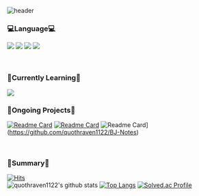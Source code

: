 ![header](https://capsule-render.vercel.app/api?type=waving&color=0:c4e0fb,100:2E4DA7&height=350&section=header&text=-nl-Minju%20Jung-nl--nl--nl-&fontSize=60&fontColor=fbfcf8&desc=Sookymung%20University%20Apps%20Member&descSize=15&stroke=bbcefo&animation=fadeIn)

### 💻Language💻   
<img src="https://img.shields.io/badge/PYTHON-008ecc?style=for-the-badge&logo=PYTHON&logoColor=white"> <img src="https://img.shields.io/badge/JAVASCRIPT-ffe338?style=for-the-badge&logo=JAVASCRIPT&logoColor=black"> <img src="https://img.shields.io/badge/HTML5-ff4500?style=for-the-badge&logo=HTML5&logoColor=white"> <img src="https://img.shields.io/badge/CSS3-0e4d92?style=for-the-badge&logo=CSS3&logoColor=white">

<br>
   
### 🌱Currently Learning🌱
<img src="https://img.shields.io/badge/REACT-79f6fc?style=for-the-badge&logo=REACT&logoColor=white"> 

<br>

### 📌Ongoing Projects📌
[![Readme Card](https://github-readme-stats.vercel.app/api/pin/?username=quothraven1122&repo=2023-BirdieBuddy)](https://github.com/quothraven1122/2023-BirdieBuddy) [![Readme Card](https://github-readme-stats.vercel.app/api/pin/?username=quothraven1122&repo=2023-2-Web-FE-Study)](https://github.com/quothraven1122/2023-2-Web-FE-Study) ![Readme Card](https://github-readme-stats.vercel.app/api/pin/?username=quothraven1122&repo=BJ-Notes)](https://github.com/quothraven1122/BJ-Notes) 

<br>

### 📑Summary📑  
[![Hits](https://hits.seeyoufarm.com/api/count/incr/badge.svg?url=https%3A%2F%2Fgithub.com%2Fquothraven1122&count_bg=%233D6AC8&title_bg=%23555555&icon=&icon_color=%23E7E7E7&title=Hits&edge_flat=false)](https://hits.seeyoufarm.com)  
![quothraven1122's github stats](https://github-readme-stats.vercel.app/api?username=quothraven1122&show_icons=true&theme=tokyonight) [![Top Langs](https://github-readme-stats.vercel.app/api/top-langs/?username=quothraven1122&layout=donut)](https://github.com/quothraven1122/github-readme-stats) [![Solved.ac Profile](http://mazassumnida.wtf/api/v2/generate_badge?boj=quothraven)](https://solved.ac/quothraven/)

